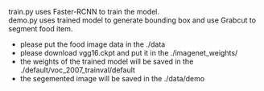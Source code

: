 train.py uses Faster-RCNN to train the model.  
demo.py uses trained model to generate bounding box and use Grabcut to segment food item.   
* please put the food image data in the ./data   
* please download vgg16.ckpt and put it in the ./imagenet_weights/  
* the weights of the trained model will be saved in the  ./default/voc_2007_trainval/default  
* the segemented image will be saved in the ./data/demo   
